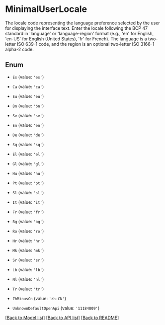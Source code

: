 # MinimalUserLocale

The locale code representing the language preference selected by the user for displaying the interface text. Enter the locale following the BCP 47 standard in \'language\' or \'language-region\' format (e.g., \'en\' for English, \'en-US\' for English (United States), \'fr\' for French). The language is a two-letter ISO 639-1 code, and the region is an optional two-letter ISO 3166-1 alpha-2 code.

## Enum

* `Es` (value: `'es'`)

* `Ca` (value: `'ca'`)

* `Eu` (value: `'eu'`)

* `Bn` (value: `'bn'`)

* `Sv` (value: `'sv'`)

* `En` (value: `'en'`)

* `De` (value: `'de'`)

* `Sq` (value: `'sq'`)

* `El` (value: `'el'`)

* `Gl` (value: `'gl'`)

* `Hu` (value: `'hu'`)

* `Pt` (value: `'pt'`)

* `Sl` (value: `'sl'`)

* `It` (value: `'it'`)

* `Fr` (value: `'fr'`)

* `Bg` (value: `'bg'`)

* `Ro` (value: `'ro'`)

* `Hr` (value: `'hr'`)

* `Mk` (value: `'mk'`)

* `Sr` (value: `'sr'`)

* `Lb` (value: `'lb'`)

* `Nl` (value: `'nl'`)

* `Tr` (value: `'tr'`)

* `ZhMinusCn` (value: `'zh-CN'`)

* `UnknownDefaultOpenApi` (value: `'11184809'`)

[[Back to Model list]](../README.md#documentation-for-models) [[Back to API list]](../README.md#documentation-for-api-endpoints) [[Back to README]](../README.md)
